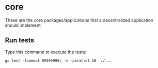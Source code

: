 # core
These are the core packages/applications that a decentralized application should implement

## Run tests
Type this command to execute the tests:
```
go test -timeout 99999999s -v -parallel 10  ./...
```
